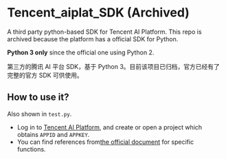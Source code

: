 # Tencent_aiplat_SDK (Archived)

A third party python-based SDK for Tencent AI Platform. This repo is archived because the platform has a official SDK for Python.

**Python 3 only** since the official one using Python 2.

第三方的腾讯 AI 平台 SDK，基于 Python 3。目前该项目已归档，官方已经有了完整的官方 SDK 可供使用。

## How to use it?

Also shown in ``test.py``.

- Log in to [Tencent AI Platform](https://ai.qq.com/), and create or open a project which obtains ``APPID`` and ``APPKEY``.
- You can find references from[the official document](https://ai.qq.com/doc/home.shtml) for specific functions.